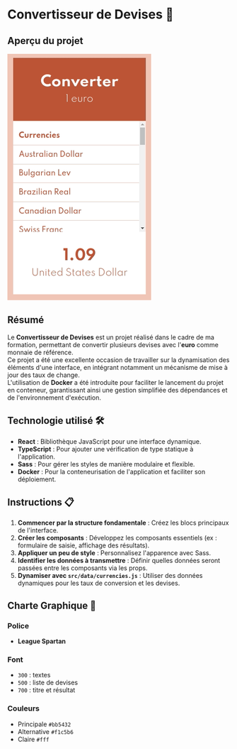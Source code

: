 # Convertisseur de Devises 💱

## Aperçu du projet

![](resultat.gif)

## Résumé

Le **Convertisseur de Devises** est un projet réalisé dans le cadre de ma formation, permettant de convertir plusieurs devises avec l'**euro** comme monnaie de référence.  
Ce projet a été une excellente occasion de travailler sur la dynamisation des éléments d'une interface, en intégrant notamment un mécanisme de mise à jour des taux de change.  
L'utilisation de **Docker** a été introduite pour faciliter le lancement du projet en conteneur, garantissant ainsi une gestion simplifiée des dépendances et de l'environnement d'exécution.


## Technologie utilisé 🛠️

- **React** : Bibliothèque JavaScript pour une interface dynamique.
- **TypeScript** : Pour ajouter une vérification de type statique à l'application.
- **Sass** : Pour gérer les styles de manière modulaire et flexible.
- **Docker** : Pour la conteneurisation de l'application et faciliter son déploiement.

## Instructions 📋
1. **Commencer par la structure fondamentale** : Créez les blocs principaux de l'interface.
2. **Créer les composants** : Développez les composants essentiels (ex : formulaire de saisie, affichage des résultats).
3. **Appliquer un peu de style** : Personnalisez l'apparence avec Sass.
4. **Identifier les données à transmettre** : Définir quelles données seront passées entre les composants via les props.
5. **Dynamiser avec `src/data/currencies.js`** : Utiliser des données dynamiques pour les taux de conversion et les devises.


## Charte Graphique 🎨

### Police

- **League Spartan**

### Font

- `300` : textes
- `500` : liste de devises
- `700` : titre et résultat

### Couleurs

- Principale `#bb5432`
- Alternative `#f1c5b6`
- Claire `#fff`
